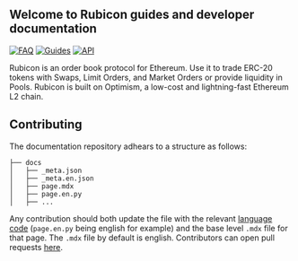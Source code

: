 ## Welcome to Rubicon guides and developer documentation 

[![FAQ](https://img.shields.io/badge/FAQ-2ea44f)](https://docs.rubicon.finance/faq)
[![Guides](https://img.shields.io/badge/Guides-2ea44f)](https://docs.rubicon.finance/guides/trade/trade)
[![API](https://img.shields.io/badge/API-2ea44f?logo=Rust)](https://docs.rubicon.finance/api-guides/orders/order-data)

Rubicon is an order book protocol for Ethereum. Use it to trade ERC-20 tokens with Swaps, Limit Orders, and Market Orders or provide liquidity in Pools.
Rubicon is built on Optimism, a low-cost and lightning-fast Ethereum L2 chain.

## Contributing

The documentation repository adhears to a structure as follows: 

```
├── docs
│   ├── _meta.json
│   ├── _meta.en.json
│   ├── page.mdx
│   ├── page.en.py
│   ├── ...
```

Any contribution should both update the file with the relevant [language code](https://www.loc.gov/standards/iso639-2/php/code_list.php) (`page.en.py` being english for example) and the base level `.mdx` file for that page. The `.mdx` file by default is english. Contributors can open pull requests [here](https://github.com/RubiconDeFi/docs/pulls). 